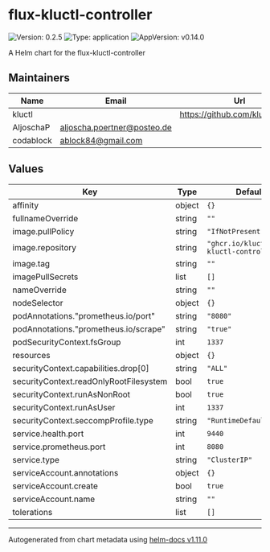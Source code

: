 # flux-kluctl-controller

![Version: 0.2.5](https://img.shields.io/badge/Version-0.2.5-informational?style=flat-square) ![Type: application](https://img.shields.io/badge/Type-application-informational?style=flat-square) ![AppVersion: v0.14.0](https://img.shields.io/badge/AppVersion-v0.14.0-informational?style=flat-square)

A Helm chart for the flux-kluctl-controller

## Maintainers

| Name | Email | Url |
| ---- | ------ | --- |
| kluctl |  | <https://github.com/kluctl/charts> |
| AljoschaP | <aljoscha.poertner@posteo.de> |  |
| codablock | <ablock84@gmail.com> |  |

## Values

| Key | Type | Default | Description |
|-----|------|---------|-------------|
| affinity | object | `{}` |  |
| fullnameOverride | string | `""` |  |
| image.pullPolicy | string | `"IfNotPresent"` |  |
| image.repository | string | `"ghcr.io/kluctl/flux-kluctl-controller"` |  |
| image.tag | string | `""` |  |
| imagePullSecrets | list | `[]` |  |
| nameOverride | string | `""` |  |
| nodeSelector | object | `{}` |  |
| podAnnotations."prometheus.io/port" | string | `"8080"` |  |
| podAnnotations."prometheus.io/scrape" | string | `"true"` |  |
| podSecurityContext.fsGroup | int | `1337` |  |
| resources | object | `{}` |  |
| securityContext.capabilities.drop[0] | string | `"ALL"` |  |
| securityContext.readOnlyRootFilesystem | bool | `true` |  |
| securityContext.runAsNonRoot | bool | `true` |  |
| securityContext.runAsUser | int | `1337` |  |
| securityContext.seccompProfile.type | string | `"RuntimeDefault"` |  |
| service.health.port | int | `9440` |  |
| service.prometheus.port | int | `8080` |  |
| service.type | string | `"ClusterIP"` |  |
| serviceAccount.annotations | object | `{}` |  |
| serviceAccount.create | bool | `true` |  |
| serviceAccount.name | string | `""` |  |
| tolerations | list | `[]` |  |

----------------------------------------------
Autogenerated from chart metadata using [helm-docs v1.11.0](https://github.com/norwoodj/helm-docs/releases/v1.11.0)
